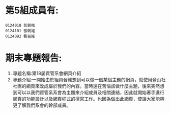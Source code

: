 # 第5組成員有: #
    0124018 彭銘楷
    0124101 張朝雄
    0124092 劉晉維

# 期末專題報告: #
1. 專題名稱:第18屆資管系會網頁介紹
2. 專題介紹:一開始由於組員晉維想到可以做一個某個主題的網頁，就使用登山社社團的網頁來改成屬於我們的內容。當時還在苦惱該做什麼主題，後來突然想到可以以我們資管系系會為主題來介紹成員及相關連結，因此就開始著手進行網頁的功能設計以及網頁程式的撰寫工作。也因為做出此網頁，使讓大家能夠更了解我們系會的幹部成員。
